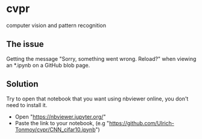# cvpr
computer vision and pattern recognition

## The issue
Getting the message "Sorry, something went wrong. Reload?" when viewing an *.ipynb on a GitHub blob page.

## Solution
Try to open that notebook that you want using nbviewer online, you don't need to install it.

* Open "https://nbviewer.jupyter.org/"
* Paste the link to your notebook, (e.g "https://github.com/Ulrich-Tonmoy/cvpr/CNN_cifar10.ipynb")